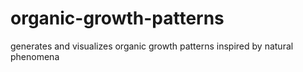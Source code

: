 # organic-growth-patterns
 generates and visualizes organic growth patterns inspired by natural phenomena
